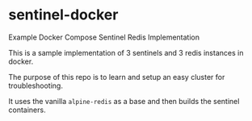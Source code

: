 # sentinel-docker
Example Docker Compose Sentinel Redis Implementation

This is a sample implementation of 3 sentinels and 3 redis instances in docker.

The purpose of this repo is to learn and setup an easy cluster for troubleshooting.

It uses the vanilla `alpine-redis` as a base and then builds the sentinel containers.